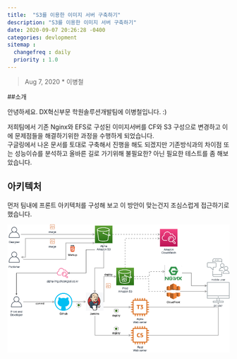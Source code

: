 ```yaml
---
title:  "S3를 이용한 이미지 서버 구축하기"
description: "S3를 이용한 이미지 서버 구축하기"
date: 2020-09-07 20:26:28 -0400
categories: devlopment
sitemap :
  changefreq : daily
  priority : 1.0
---
```


> Aug 7, 2020 * 이병철  

##소개

안녕하세요. DX혁신부문 학원솔루션개발팀에 이병철입니다. :)

저희팀에서 기존 Nginx와 EFS로 구성된 이미지서버를 CF와 S3 구성으로 변경하고 이에 문제점들을 해결하기위한 과정을 수행하게 되었습니다.  
구글링에서 나온 문서를 토대로 구축해서 진행을 해도 되겠지만 기존방식과의 차이점 또는 성능이슈를 분석하고 올바른 길로 가기위해 불필요한? 아닌 필요한 테스트를 좀 해보았습니다.  

## 아키텍처
먼저 팀내에 프론트 아키텍처를 구성해 보고 이 방안이 맞는건지 조심스럽게 접근하기로 했습니다.

![이미지1](/assets/images/s3imageserver/2020-09-07-01.png)



